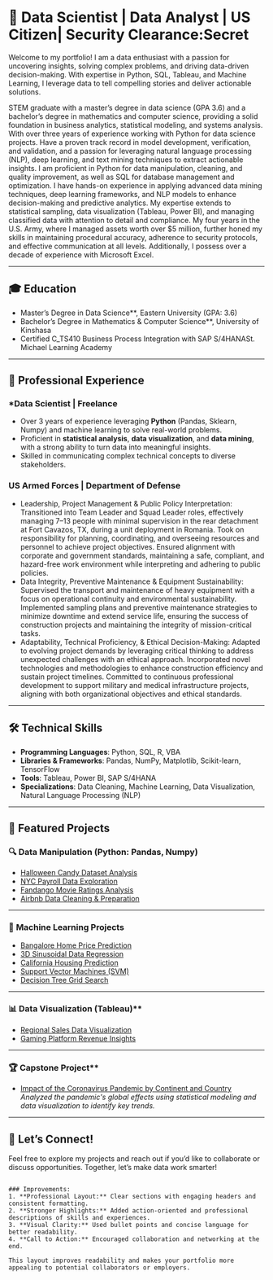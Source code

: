 
# 🎯 Data Scientist | Data Analyst | US Citizen| Security Clearance:Secret  

Welcome to my portfolio! I am a data enthusiast with a passion for uncovering insights, solving complex problems, and driving data-driven decision-making. With expertise in Python, SQL, Tableau, and Machine Learning, I leverage data to tell compelling stories and deliver actionable solutions.

STEM graduate with a master’s degree in data science (GPA 3.6) and a bachelor’s degree in mathematics and computer science,
providing a solid foundation in business analytics, statistical modeling, and systems analysis. With over three years of experience
working with Python for data science projects. Have a proven track record in model development, verification, and validation, and a
passion for leveraging natural language processing (NLP), deep learning, and text mining techniques to extract actionable insights. I
am proficient in Python for data manipulation, cleaning, and quality improvement, as well as SQL for database management and
optimization. I have hands-on experience in applying advanced data mining techniques, deep learning frameworks, and NLP models
to enhance decision-making and predictive analytics. My expertise extends to statistical sampling, data visualization (Tableau, Power
BI), and managing classified data with attention to detail and compliance. My four years in the U.S. Army, where I managed assets
worth over $5 million, further honed my skills in maintaining procedural accuracy, adherence to security protocols, and effective
communication at all levels. Additionally, I possess over a decade of experience with Microsoft Excel.


---

## 🎓 Education
- Master’s Degree in Data Science**, Eastern University (GPA: 3.6)  
- Bachelor’s Degree in Mathematics & Computer Science**, University of Kinshasa
- Certified  C_TS410 Business Process Integration with SAP S/4HANASt. Michael Learning Academy

---

## 💼 Professional Experience

### *Data Scientist | Freelance 
- Over 3 years of experience leveraging **Python** (Pandas, Sklearn, Numpy) and machine learning to solve real-world problems.  
- Proficient in **statistical analysis**, **data visualization**, and **data mining**, with a strong ability to turn data into meaningful insights.  
- Skilled in communicating complex technical concepts to diverse stakeholders.  

### **US Armed Forces | Department of Defense**  
- Leadership, Project Management & Public Policy Interpretation: Transitioned into Team Leader and Squad Leader
roles, effectively managing 7–13 people with minimal supervision in the rear detachment at Fort Cavazos, TX, during a unit
deployment in Romania. Took on responsibility for planning, coordinating, and overseeing resources and personnel to
achieve project objectives. Ensured alignment with corporate and government standards, maintaining a safe, compliant, and
hazard-free work environment while interpreting and adhering to public policies.
- Data Integrity, Preventive Maintenance & Equipment Sustainability: Supervised the transport and maintenance of
heavy equipment with a focus on operational continuity and environmental sustainability. Implemented sampling plans and
preventive maintenance strategies to minimize downtime and extend service life, ensuring the success of construction
projects and maintaining the integrity of mission-critical tasks.
- Adaptability, Technical Proficiency, & Ethical Decision-Making: Adapted to evolving project demands by leveraging
critical thinking to address unexpected challenges with an ethical approach. Incorporated novel technologies and
methodologies to enhance construction efficiency and sustain project timelines. Committed to continuous professional
development to support military and medical infrastructure projects, aligning with both organizational objectives and ethical
standards.
---

## 🛠️ Technical Skills
- **Programming Languages**: Python, SQL, R, VBA  
- **Libraries & Frameworks**: Pandas, NumPy, Matplotlib, Scikit-learn, TensorFlow  
- **Tools**: Tableau, Power BI, SAP S/4HANA  
- **Specializations**: Data Cleaning, Machine Learning, Data Visualization, Natural Language Processing (NLP)  

---

## 📂 **Featured Projects**  

### 🔍 **Data Manipulation (Python: Pandas, Numpy)**  
- [Halloween Candy Dataset Analysis](https://github.com/kerrylmusungu/Data-manipulation-Halloween-Candy)  
- [NYC Payroll Data Exploration](https://github.com/kerrylmusungu/Data-manipulation-NYC-Payroll)  
- [Fandango Movie Ratings Analysis](https://github.com/kerrylmusungu/Data-manipulation-Fandango-Movie-Ratings)  
- [Airbnb Data Cleaning & Preparation](https://github.com/kerrylmusungu/Data-Manipulation-Data-Cleaning-Preparation-using-Airbnb-Data)  

---

### 🧠 **Machine Learning Projects**  
- [Bangalore Home Price Prediction](https://github.com/kerrylmusungu/Home-Price-Prediction-Project)  
- [3D Sinusoidal Data Regression](https://github.com/kerrylmusungu/ML-Exploring-Tree-Based-Regression-Methods-for-3D-Sinusoidal-Data)  
- [California Housing Prediction](https://github.com/kerrylmusungu/California-Housing-Project)  
- [Support Vector Machines (SVM)](https://github.com/kerrylmusungu/Support-Vector-Machines)  
- [Decision Tree Grid Search](https://github.com/kerrylmusungu/Decision-Tree-Grid-Search)  

---

### 📊 Data Visualization (Tableau)**  
- [Regional Sales Data Visualization](https://github.com/kerrylmusungu/Data-Visualization)  
- [Gaming Platform Revenue Insights](https://github.com/kerrylmusungu/Data-visualization-gaming_platform_revenue)  

---

### 🏆 Capstone Project**  
- [Impact of the Coronavirus Pandemic by Continent and Country](https://github.com/kerrylmusungu/DTSC691-Capstone-Project)  
  *Analyzed the pandemic's global effects using statistical modeling and data visualization to identify key trends.*

---

## 🚀 Let’s Connect!
Feel free to explore my projects and reach out if you’d like to collaborate or discuss opportunities. Together, let’s make data work smarter!  
```

### Improvements:
1. **Professional Layout:** Clear sections with engaging headers and consistent formatting.
2. **Stronger Highlights:** Added action-oriented and professional descriptions of skills and experiences.
3. **Visual Clarity:** Used bullet points and concise language for better readability.
4. **Call to Action:** Encouraged collaboration and networking at the end.

This layout improves readability and makes your portfolio more appealing to potential collaborators or employers.

